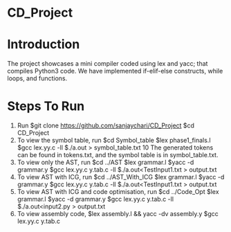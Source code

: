 # CD_Project
# Introduction
The project showcases a mini compiler coded using lex and yacc; that compiles Python3 code. We have implemented if-elif-else constructs, while loops, and functions.

# Steps To Run
1. Run
$git clone https://github.com/sanjaychari/CD_Project $cd CD_Project
2. To view the symbol table, run $cd Symbol_table
$lex phase1_finals.l
$gcc lex.yy.c -ll
$./a.out > symbol_table.txt
10
The generated tokens can be found in tokens.txt, and the symbol table is in symbol_table.txt.
3. To view only the AST, run $cd ../AST
$lex grammar.l
$yacc -d grammar.y
$gcc lex.yy.c y.tab.c -ll $./a.out<TestInput1.txt > output.txt
4. To view AST with ICG, run $cd ../AST_With_ICG
$lex grammar.l
$yacc -d grammar.y
$gcc lex.yy.c y.tab.c -ll $./a.out<TestInput1.txt > output.txt
5. To view AST with ICG and code optimisation, run $cd ../Code_Opt
$lex grammar.l
$yacc -d grammar.y
$gcc lex.yy.c y.tab.c -ll $./a.out<input2.py > output.txt
6. To view assembly code,
 $lex assembly.l && yacc -dv assembly.y $gcc lex.yy.c y.tab.c
